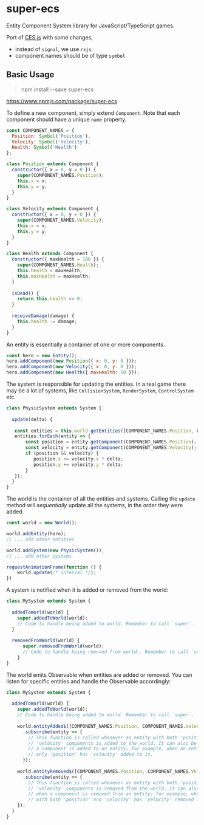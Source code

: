 # super-ecs
Entity Component System library for JavaScript/TypeScript games.

Port of [CES.js](https://github.com/qiao/ces.js) with some changes,
- instead of `signal`, we use `rxjs`
- component names should be of type `symbol`

## Basic Usage

> npm install --save super-ecs

https://www.npmjs.com/package/super-ecs

To define a new component, simply extend `Component`. 
Note that each component should have a unique `name` property.

```js
const COMPONENT_NAMES = {
  Position: Symbol('Position'),  
  Velocity: Symbol('Velocity'),  
  Health: Symbol('Health')
};

class Position extends Component {
  constructor({ x = 0, y = 0 }) {
    super(COMPONENT_NAMES.Position);
    this.x = x;
    this.y = y;
  }
}

class Velocity extends Component {
  constructor({ x = 0, y = 0 }) {
    super(COMPONENT_NAMES.Velocity);
    this.x = x;
    this.y = y;
  }
}

class Health extends Component {
  constructor({ maxHealth = 100 }) {
    super(COMPONENT_NAMES.Health);
    this.health = maxHealth;
    this.maxHealth = maxHealth;
  }
  
  isDead() {
    return this.health <= 0;
  }
  
  receiveDamage(damage) {
    this.health -= damage;
  }
}
```

An entity is essentially a container of one or more components.

```js
const hero = new Entity();
hero.addComponent(new Position({ x: 0, y: 0 }));
hero.addComponent(new Velocity({ x: 0, y: 0 }));
hero.addComponent(new Health({ maxHealth: 50 }));
```

The system is responsible for updating the entities.
In a real game there may be a lot of systems, like `CollisionSystem`,
`RenderSystem`, `ControlSystem` etc.

```js
class PhysicSystem extends System {
  
  update(delta) {
    
   const entities = this.world.getEntities([COMPONENT_NAMES.Position, COMPONENT_NAMES.Velocity]);
   entities.forEach(entity => {
       const position = entity.getComponent(COMPONENT_NAMES.Position);
       const velocity = entity.getComponent(COMPONENT_NAMES.Velocity);
       if (position && velocity) {
          position.x += velocity.x * delta;
          position.y += velocity.y * delta;   
       }
   });
  }
}
```

The world is the container of all the entities and systems.
Calling the `update` method will *sequentially* update all the systems,
in the order they were added.

```js
const world = new World();

world.addEntity(hero);
// ... add other entities

world.addSystem(new PhysicSystem());
// ... add other systems

requestAnimationFrame(function () {
    world.update(/* interval */);
})
```

A system is notified when it is added or removed from the world:

```js
class MySystem extends System {
  
  addedToWorld(world) {
    super.addedToWorld(world);
    // Code to handle being added to world. Remember to call `super`.
  }
  
  removedFromWorld(world) {
      super.removedFromWorld(world);
      // Code to handle being removed from world.. Remember to call `super`.
    }
}
```

The world emits Observable when entities are added or removed. You can listen for
specific entities and handle the Observable accordingly:

```js
class MySystem extends System {
  
  addedToWorld(world) {
    super.addedToWorld(world);
    // Code to handle being added to world. Remember to call `super`.
    
    world.entityAdded$([COMPONENT_NAMES.Position, COMPONENT_NAMES.Velocity])
      .subscribe(entity => {
        // This function is called whenever an entity with both 'position' and
        // 'velocity' components is added to the world. It can also be called when
        // a component is added to an entity; for example, when an entity with
        // only 'position' has 'velocity' added to it.
      });
    
    world.entityRemoved$([COMPONENT_NAMES.Position, COMPONENT_NAMES.Velocity])
      .subscribe(entity => {
        // This function is called whenever an entity with both 'position' and
        // 'velocity' components is removed from the world. It can also be called 
        // when a component is removed from an entity; for example, when an entity
        // with both 'position' and 'velocity' has 'velocity' removed from it.
    });
  }
}
```
